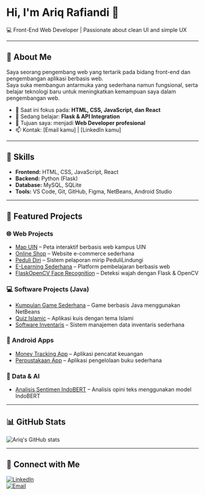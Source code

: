 # Hi, I'm Ariq Rafiandi 👋
💻 Front-End Web Developer | Passionate about clean UI and simple UX

---

## 🚀 About Me
Saya seorang pengembang web yang tertarik pada bidang front-end dan pengembangan aplikasi berbasis web.  
Saya suka membangun antarmuka yang sederhana namun fungsional, serta belajar teknologi baru untuk meningkatkan kemampuan saya dalam pengembangan web.

- 🔭 Saat ini fokus pada: **HTML, CSS, JavaScript, dan React**
- 🌱 Sedang belajar: **Flask & API Integration**
- 🎯 Tujuan saya: menjadi **Web Developer profesional**
- 📫 Kontak: [Email kamu] | [LinkedIn kamu]

---

## 🧠 Skills
- **Frontend:** HTML, CSS, JavaScript, React  
- **Backend:** Python (Flask)  
- **Database:** MySQL, SQLite  
- **Tools:** VS Code, Git, GitHub, Figma, NetBeans, Android Studio  

---

## 📁 Featured Projects
### 🌐 Web Projects
- [Map UIN](#) – Peta interaktif berbasis web kampus UIN  
- [Online Shop](#) – Website e-commerce sederhana  
- [Peduli Diri](#) – Sistem pelaporan mirip PeduliLindungi  
- [E-Learning Sederhana](#) – Platform pembelajaran berbasis web  
- [FlaskOpenCV Face Recognition](#) – Deteksi wajah dengan Flask & OpenCV  

### 💻 Software Projects (Java)
- [Kumpulan Game Sederhana](#) – Game berbasis Java menggunakan NetBeans  
- [Quiz Islamic](#) – Aplikasi kuis dengan tema Islami  
- [Software Inventaris](#) – Sistem manajemen data inventaris sederhana  

### 📱 Android Apps
- [Money Tracking App](#) – Aplikasi pencatat keuangan  
- [Perpustakaan App](#) – Aplikasi pengelolaan buku sederhana  

### 🤖 Data & AI
- [Analisis Sentimen IndoBERT](#) – Analisis opini teks menggunakan model IndoBERT  

---

## 📊 GitHub Stats
![Ariq's GitHub stats](https://github-readme-stats.vercel.app/api?username=ariqrafiandi&show_icons=true&theme=default)

---

## 🤝 Connect with Me
[![LinkedIn](https://img.shields.io/badge/LinkedIn-Connect-blue)](https://linkedin.com/in/USERNAME)  
[![Email](https://img.shields.io/badge/Email-Contact-green)](mailto:EMAILKAMU)
